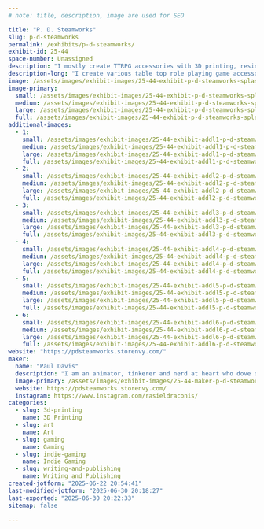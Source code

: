 ```yaml
---
# note: title, description, image are used for SEO

title: "P. D. Steamworks"
slug: p-d-steamworks
permalink: /exhibits/p-d-steamworks/
exhibit-id: 25-44
space-number: Unassigned
description: "I mostly create TTRPG accessories with 3D printing, resin casting, and some hand book binding."
description-long: "I create various table top role playing game accessories from 3D printed dice boxes, a fusion of dice box and dice tower I call a Tower Vault to hand casting resin dice, and have recently started making miniature modules and books for game masters and players to add to their own games or (eventually) run a full adventure with."
image: /assets/images/exhibit-images/25-44-exhibit-p-d-steamworks-splashpic-large.jpg
image-primary: 
  small: /assets/images/exhibit-images/25-44-exhibit-p-d-steamworks-splashpic-small.jpg
  medium: /assets/images/exhibit-images/25-44-exhibit-p-d-steamworks-splashpic-medium.jpg
  large: /assets/images/exhibit-images/25-44-exhibit-p-d-steamworks-splashpic-large.jpg
  full: /assets/images/exhibit-images/25-44-exhibit-p-d-steamworks-splashpic-full.jpg
additional-images: 
  - 1:
    small: /assets/images/exhibit-images/25-44-exhibit-addl1-p-d-steamworks-makerfairorlando2024-small.jpg
    medium: /assets/images/exhibit-images/25-44-exhibit-addl1-p-d-steamworks-makerfairorlando2024-medium.jpg
    large: /assets/images/exhibit-images/25-44-exhibit-addl1-p-d-steamworks-makerfairorlando2024-large.jpg
    full: /assets/images/exhibit-images/25-44-exhibit-addl1-p-d-steamworks-makerfairorlando2024-full.jpg
  - 2:
    small: /assets/images/exhibit-images/25-44-exhibit-addl2-p-d-steamworks-finnconmdc2025-3064-small.jpg
    medium: /assets/images/exhibit-images/25-44-exhibit-addl2-p-d-steamworks-finnconmdc2025-3064-medium.jpg
    large: /assets/images/exhibit-images/25-44-exhibit-addl2-p-d-steamworks-finnconmdc2025-3064-large.jpg
    full: /assets/images/exhibit-images/25-44-exhibit-addl2-p-d-steamworks-finnconmdc2025-3064-full.jpg
  - 3:
    small: /assets/images/exhibit-images/25-44-exhibit-addl3-p-d-steamworks-pic2-small.jpg
    medium: /assets/images/exhibit-images/25-44-exhibit-addl3-p-d-steamworks-pic2-medium.jpg
    large: /assets/images/exhibit-images/25-44-exhibit-addl3-p-d-steamworks-pic2-large.jpg
    full: /assets/images/exhibit-images/25-44-exhibit-addl3-p-d-steamworks-pic2-full.jpg
  - 4:
    small: /assets/images/exhibit-images/25-44-exhibit-addl4-p-d-steamworks-pic1-small.jpg
    medium: /assets/images/exhibit-images/25-44-exhibit-addl4-p-d-steamworks-pic1-medium.jpg
    large: /assets/images/exhibit-images/25-44-exhibit-addl4-p-d-steamworks-pic1-large.jpg
    full: /assets/images/exhibit-images/25-44-exhibit-addl4-p-d-steamworks-pic1-full.jpg
  - 5:
    small: /assets/images/exhibit-images/25-44-exhibit-addl5-p-d-steamworks-pic3-small.jpg
    medium: /assets/images/exhibit-images/25-44-exhibit-addl5-p-d-steamworks-pic3-medium.jpg
    large: /assets/images/exhibit-images/25-44-exhibit-addl5-p-d-steamworks-pic3-large.jpg
    full: /assets/images/exhibit-images/25-44-exhibit-addl5-p-d-steamworks-pic3-full.jpg
  - 6:
    small: /assets/images/exhibit-images/25-44-exhibit-addl6-p-d-steamworks-pic4-small.jpg
    medium: /assets/images/exhibit-images/25-44-exhibit-addl6-p-d-steamworks-pic4-medium.jpg
    large: /assets/images/exhibit-images/25-44-exhibit-addl6-p-d-steamworks-pic4-large.jpg
    full: /assets/images/exhibit-images/25-44-exhibit-addl6-p-d-steamworks-pic4-full.jpg
website: "https://pdsteamworks.storenvy.com/"
maker: 
  name: "Paul Davis"
  description: "I am an animator, tinkerer and nerd at heart who dove deep into trpgs. Got into 3d printing a good few years ago now and have been fusing my love of various media, 3d printing, tinkering, and ttrpg accessories."
  image-primary: /assets/images/exhibit-images/25-44-maker-p-d-steamworks-pdslogo-medium.png
  website: https://pdsteamworks.storenvy.com/
  instagram: https://www.instagram.com/rasieldraconis/
categories: 
  - slug: 3d-printing
    name: 3D Printing
  - slug: art
    name: Art
  - slug: gaming
    name: Gaming
  - slug: indie-gaming
    name: Indie Gaming
  - slug: writing-and-publishing
    name: Writing and Publishing
created-jotform: "2025-06-22 20:54:41"
last-modified-jotform: "2025-06-30 20:18:27"
last-exported: "2025-06-30 20:22:33"
sitemap: false

---
```

